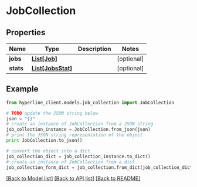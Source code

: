 # JobCollection


## Properties
Name | Type | Description | Notes
------------ | ------------- | ------------- | -------------
**jobs** | [**List[Job]**](Job.md) |  | [optional] 
**stats** | [**List[JobsStat]**](JobsStat.md) |  | [optional] 

## Example

```python
from hyperline_client.models.job_collection import JobCollection

# TODO update the JSON string below
json = "{}"
# create an instance of JobCollection from a JSON string
job_collection_instance = JobCollection.from_json(json)
# print the JSON string representation of the object
print JobCollection.to_json()

# convert the object into a dict
job_collection_dict = job_collection_instance.to_dict()
# create an instance of JobCollection from a dict
job_collection_form_dict = job_collection.from_dict(job_collection_dict)
```
[[Back to Model list]](../README.md#documentation-for-models) [[Back to API list]](../README.md#documentation-for-api-endpoints) [[Back to README]](../README.md)


